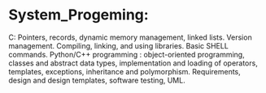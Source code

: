 # System_Progeming:
C: Pointers, records, dynamic memory management, linked lists. Version management. Compiling, linking,
and using libraries. Basic SHELL commands.
Python/C++ programming : object-oriented programming,
classes and abstract data types, implementation and loading of operators, templates, exceptions, inheritance and polymorphism. 
Requirements, design and design templates, software testing, UML.
